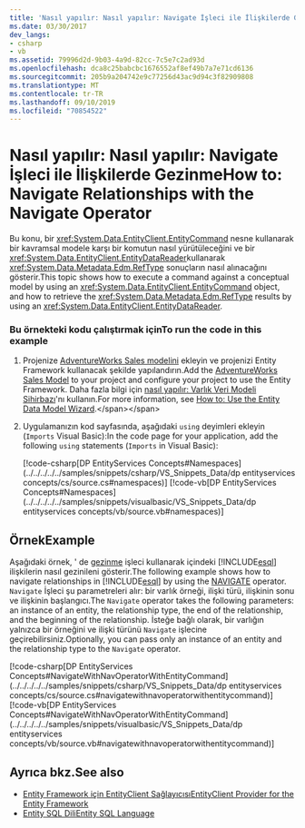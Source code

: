 ```yaml
---
title: 'Nasıl yapılır: Nasıl yapılır: Navigate İşleci ile İlişkilerde Gezinme'
ms.date: 03/30/2017
dev_langs:
- csharp
- vb
ms.assetid: 79996d2d-9b03-4a9d-82cc-7c5e7c2ad93d
ms.openlocfilehash: dca8c25babcbc1676552af8ef49b7a7e71cd6136
ms.sourcegitcommit: 205b9a204742e9c77256d43ac9d94c3f82909808
ms.translationtype: MT
ms.contentlocale: tr-TR
ms.lasthandoff: 09/10/2019
ms.locfileid: "70854522"
---
```

# <a name="how-to-navigate-relationships-with-the-navigate-operator"></a><span data-ttu-id="b8878-102">Nasıl yapılır: Nasıl yapılır: Navigate İşleci ile İlişkilerde Gezinme</span><span class="sxs-lookup"><span data-stu-id="b8878-102">How to: Navigate Relationships with the Navigate Operator</span></span>
<span data-ttu-id="b8878-103">Bu konu, bir <xref:System.Data.EntityClient.EntityCommand> nesne kullanarak bir kavramsal modele karşı bir komutun nasıl yürütüleceğini ve bir <xref:System.Data.EntityClient.EntityDataReader>kullanarak <xref:System.Data.Metadata.Edm.RefType> sonuçların nasıl alınacağını gösterir.</span><span class="sxs-lookup"><span data-stu-id="b8878-103">This topic shows how to execute a command against a conceptual model by using an <xref:System.Data.EntityClient.EntityCommand> object, and how to retrieve the <xref:System.Data.Metadata.Edm.RefType> results by using an <xref:System.Data.EntityClient.EntityDataReader>.</span></span>  
  
### <a name="to-run-the-code-in-this-example"></a><span data-ttu-id="b8878-104">Bu örnekteki kodu çalıştırmak için</span><span class="sxs-lookup"><span data-stu-id="b8878-104">To run the code in this example</span></span>  
  
1. <span data-ttu-id="b8878-105">Projenize [AdventureWorks Sales modelini](https://github.com/Microsoft/sql-server-samples/releases/tag/adventureworks) ekleyin ve projenizi Entity Framework kullanacak şekilde yapılandırın.</span><span class="sxs-lookup"><span data-stu-id="b8878-105">Add the [AdventureWorks Sales Model](https://github.com/Microsoft/sql-server-samples/releases/tag/adventureworks) to your project and configure your project to use the Entity Framework.</span></span> <span data-ttu-id="b8878-106">Daha fazla bilgi için [nasıl yapılır: Varlık Veri Modeli Sihirbazı](https://docs.microsoft.com/previous-versions/dotnet/netframework-4.0/bb738677(v=vs.100))'nı kullanın.</span><span class="sxs-lookup"><span data-stu-id="b8878-106">For more information, see [How to: Use the Entity Data Model Wizard](https://docs.microsoft.com/previous-versions/dotnet/netframework-4.0/bb738677(v=vs.100)).</span></span>  
  
2. <span data-ttu-id="b8878-107">Uygulamanızın kod sayfasında, aşağıdaki `using` deyimleri ekleyin (`Imports` Visual Basic):</span><span class="sxs-lookup"><span data-stu-id="b8878-107">In the code page for your application, add the following `using` statements (`Imports` in Visual Basic):</span></span>  
  
     [!code-csharp[DP EntityServices Concepts#Namespaces](../../../../../samples/snippets/csharp/VS_Snippets_Data/dp entityservices concepts/cs/source.cs#namespaces)]
     [!code-vb[DP EntityServices Concepts#Namespaces](../../../../../samples/snippets/visualbasic/VS_Snippets_Data/dp entityservices concepts/vb/source.vb#namespaces)]  
  
## <a name="example"></a><span data-ttu-id="b8878-108">Örnek</span><span class="sxs-lookup"><span data-stu-id="b8878-108">Example</span></span>  
 <span data-ttu-id="b8878-109">Aşağıdaki örnek, ' de [gezinme](./language-reference/navigate-entity-sql.md) işleci kullanarak içindeki [!INCLUDE[esql](../../../../../includes/esql-md.md)] ilişkilerin nasıl gezinileni gösterir.</span><span class="sxs-lookup"><span data-stu-id="b8878-109">The following example shows how to navigate relationships in [!INCLUDE[esql](../../../../../includes/esql-md.md)] by using the [NAVIGATE](./language-reference/navigate-entity-sql.md) operator.</span></span> <span data-ttu-id="b8878-110">`Navigate` İşleci şu parametreleri alır: bir varlık örneği, ilişki türü, ilişkinin sonu ve ilişkinin başlangıcı.</span><span class="sxs-lookup"><span data-stu-id="b8878-110">The `Navigate` operator takes the following parameters: an instance of an entity, the relationship type, the end of the relationship, and the beginning of the relationship.</span></span> <span data-ttu-id="b8878-111">İsteğe bağlı olarak, bir varlığın yalnızca bir örneğini ve ilişki türünü `Navigate` işlecine geçirebilirsiniz.</span><span class="sxs-lookup"><span data-stu-id="b8878-111">Optionally, you can pass only an instance of an entity and the relationship type to the `Navigate` operator.</span></span>  
  
 [!code-csharp[DP EntityServices Concepts#NavigateWithNavOperatorWithEntityCommand](../../../../../samples/snippets/csharp/VS_Snippets_Data/dp entityservices concepts/cs/source.cs#navigatewithnavoperatorwithentitycommand)]
 [!code-vb[DP EntityServices Concepts#NavigateWithNavOperatorWithEntityCommand](../../../../../samples/snippets/visualbasic/VS_Snippets_Data/dp entityservices concepts/vb/source.vb#navigatewithnavoperatorwithentitycommand)]  
  
## <a name="see-also"></a><span data-ttu-id="b8878-112">Ayrıca bkz.</span><span class="sxs-lookup"><span data-stu-id="b8878-112">See also</span></span>

- [<span data-ttu-id="b8878-113">Entity Framework için EntityClient Sağlayıcısı</span><span class="sxs-lookup"><span data-stu-id="b8878-113">EntityClient Provider for the Entity Framework</span></span>](entityclient-provider-for-the-entity-framework.md)
- [<span data-ttu-id="b8878-114">Entity SQL Dili</span><span class="sxs-lookup"><span data-stu-id="b8878-114">Entity SQL Language</span></span>](./language-reference/entity-sql-language.md)
